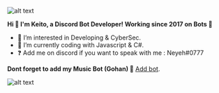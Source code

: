  ![alt text](https://cdn.discordapp.com/attachments/885620613950099549/889153387613028382/unknown.png)

**Hi 👋 I'm Keito, a Discord Bot Developer! Working since 2017 on Bots 🚀**

- 👀 I’m interested in Developing & CyberSec.
- 🌱 I’m currently coding with Javascript & C#.
- ❓ Add me on discord if you want to speak with me : Neyeh#0777

**Dont forget to add my Music Bot (Gohan) 🎵**
[Add bot](https://pages.github.com/).

![alt text](https://cdn.discordapp.com/attachments/885620613950099549/889119998101041152/unknown.png)
